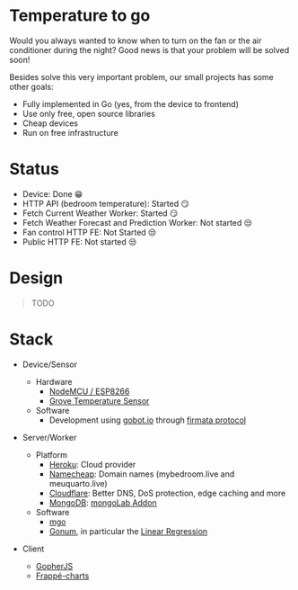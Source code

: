 # Temperature to go

Would you always wanted to know when to turn on the fan or the air conditioner during the night? Good news is that your problem will be solved soon!

Besides solve this very important problem, our small projects has some other goals:

* Fully implemented in Go (yes, from the device to frontend)
* Use only free, open source libraries
* Cheap devices
* Run on free infrastructure

# Status

* Device: Done :grin:
* HTTP API (bedroom temperature): Started :smirk:
* Fetch Current Weather Worker: Started :smirk:
* Fetch Weather Forecast and Prediction Worker: Not started :unamused:
* Fan control HTTP FE: Not Started :unamused:
* Public HTTP FE: Not started :unamused:

# Design

> TODO

# Stack

* Device/Sensor
     * Hardware
          * [NodeMCU / ESP8266](http://nodemcu.com/index_en.html)
          * [Grove Temperature Sensor](http://wiki.seeedstudio.com/Grove-Temperature_Sensor_V1.2/)
     * Software
          * Development using [gobot.io](https://gobot.io/documentation/platforms/esp8266/) through [firmata protocol](https://github.com/firmata/arduino)

* Server/Worker
     * Platform
          * [Heroku](https://www.heroku.com/): Cloud provider
          * [Namecheap](https://www.namecheap.com/): Domain names (mybedroom.live and meuquarto.live)
          * [Cloudflare](https://www.cloudflare.com/): Better DNS, DoS protection, edge caching and more
          * [MongoDB](https://www.mongodb.com/): [mongoLab Addon](https://elements.heroku.com/addons/mongolab)
     * Software
          * [mgo](https://labix.org/mgo)
          * [Gonum](https://github.com/gonum/gonum), in particular the [Linear Regression](https://godoc.org/gonum.org/v1/gonum/stat#LinearRegression)
          

* Client
     * [GopherJS](https://github.com/gopherjs/gopherjs)
     * [Frappé-charts](https://github.com/cnguy/gopherjs-frappe-charts)
    
